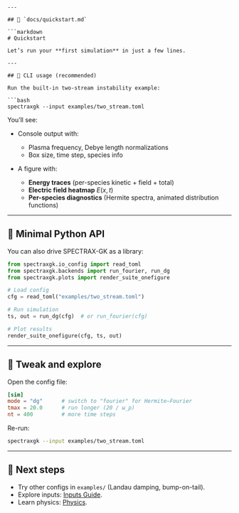 ````

---

## 📘 `docs/quickstart.md`

```markdown
# Quickstart

Let’s run your **first simulation** in just a few lines.

---

## 🔹 CLI usage (recommended)

Run the built-in two-stream instability example:

```bash
spectraxgk --input examples/two_stream.toml
````

You’ll see:

* Console output with:

  * Plasma frequency, Debye length normalizations
  * Box size, time step, species info
* A figure with:

  * **Energy traces** (per-species kinetic + field + total)
  * **Electric field heatmap** $E(x,t)$
  * **Per-species diagnostics** (Hermite spectra, animated distribution functions)

---

## 🔹 Minimal Python API

You can also drive SPECTRAX-GK as a library:

```python
from spectraxgk.io_config import read_toml
from spectraxgk.backends import run_fourier, run_dg
from spectraxgk.plots import render_suite_onefigure

# Load config
cfg = read_toml("examples/two_stream.toml")

# Run simulation
ts, out = run_dg(cfg)  # or run_fourier(cfg)

# Plot results
render_suite_onefigure(cfg, ts, out)
```

---

## 🔹 Tweak and explore

Open the config file:

```toml
[sim]
mode = "dg"      # switch to "fourier" for Hermite–Fourier
tmax = 20.0      # run longer (20 / ω_p)
nt = 400         # more time steps
```

Re-run:

```bash
spectraxgk --input examples/two_stream.toml
```

---

## 🔹 Next steps

* Try other configs in `examples/` (Landau damping, bump-on-tail).
* Explore inputs: [Inputs Guide](inputs.md).
* Learn physics: [Physics](physics.md).
